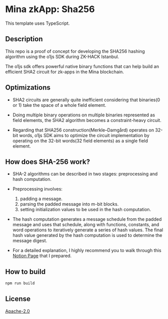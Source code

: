 # Mina zkApp: Sha256

This template uses TypeScript.

## Description

This repo is a proof of concept for developing the SHA256 hashing algorithm using the o1js SDK during ZK-HACK Istanbul.

The o1js sdk offers powerful native binary functions that can help build an efficient SHA2 circuit for zk-apps in the Mina blockchain.

## Optimizations
- SHA2 circuits are generally quite inefficient considering that binaries(0 or 1) take the space of a whole field element.

- Doing multiple binary operations on multiple binaries represented as field elements, the SHA2 algorithm becomes a constraint-heavy circuit.

- Regarding that SHA256 construction(Merkle–Damgård) operates on 32-bit words, o1js SDK aims to optimize the circuit implementation by operating on the 32-bit words(32 field elements) as a single field element.


## How does SHA-256 work?

- SHA-2 algorithms can be described in two stages: preprocessing and hash computation.   

- Preprocessing involves:
    1. padding a message.
    2. parsing the padded message into m-bit blocks.
    3. setting initialization values to be used in the hash computation.        

- The hash computation generates a message schedule from the padded message and uses that schedule, along with functions,
constants, and word operations to iteratively generate a series of hash values. The final hash
value generated by the hash computation is used to determine the message digest.

- For a detailed explanation, I highly recommend you to walk through this [Notion Page](https://smooth-writer-db1.notion.site/Understanding-SHA-256-Hash-Function-274efa15d9a546aa9cacde9c4d8eb953) that I prepared.
## How to build

```sh
npm run build
```

## License

[Apache-2.0](LICENSE)
